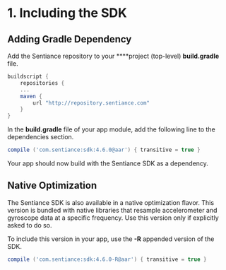 # 1. Including the SDK

## Adding Gradle Dependency

Add the Sentiance repository to your ****project \(top-level\) **build.gradle** file.

```groovy
buildscript {
    repositories {
    ...
    maven {
        url "http://repository.sentiance.com"
    }
}
```

In the **build.gradle** file of your app module, add the following line to the dependencies section.

```groovy
compile ('com.sentiance:sdk:4.6.0@aar') { transitive = true }
```

Your app should now build with the Sentiance SDK as a dependency.

## Native Optimization

The Sentiance SDK is also available in a native optimization flavor. This version is bundled with native libraries that resample accelerometer and gyroscope data at a specific frequency. Use this version only if explicitly asked to do so.

To include this version in your app, use the **-R** appended version of the SDK.

```groovy
compile ('com.sentiance:sdk:4.6.0-R@aar') { transitive = true }
```

